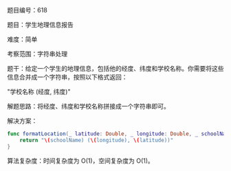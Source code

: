 题目编号：618

题目：学生地理信息报告

难度：简单

考察范围：字符串处理

题干：给定一个学生的地理信息，包括他的经度、纬度和学校名称。你需要将这些信息合并成一个字符串，按照以下格式返回：

"学校名称 (经度, 纬度)"

解题思路：将经度、纬度和学校名称拼接成一个字符串即可。

解决方案：

```swift
func formatLocation(_ latitude: Double, _ longitude: Double, _ schoolName: String) -> String {
    return "\(schoolName) (\(longitude), \(latitude))"
}
```

算法复杂度：时间复杂度为 O(1)，空间复杂度为 O(1)。
